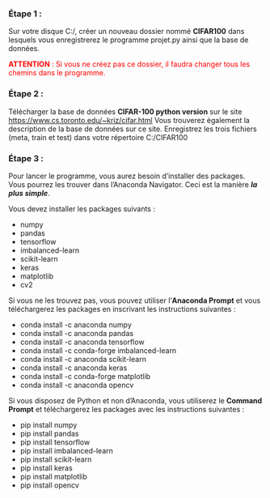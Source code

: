 ### Étape 1 :

Sur votre disque C:/, créer un nouveau dossier nommé **CIFAR100** dans
lesquels vous enregistrerez le programme projet.py ainsi que la base de
données.

<span style="color:red"> <strong>ATTENTION</strong> : Si vous ne créez
pas ce dossier, il faudra changer tous les chemins dans le
programme.</span>

### Étape 2 :

Télécharger la base de données **CIFAR-100 python version** sur le site
<a href="https://www.cs.toronto.edu/~kriz/cifar.html" class="uri">https://www.cs.toronto.edu/~kriz/cifar.html</a>
Vous trouverez également la description de la base de données sur ce
site. Enregistrez les trois fichiers (meta, train et test) dans votre
répertoire C:/CIFAR100

### Étape 3 :

Pour lancer le programme, vous aurez besoin d’installer des packages.  
Vous pourrez les trouver dans l’Anaconda Navigator. Ceci est la manière
***la plus simple***.

Vous devez installer les packages suivants :

-   numpy  
-   pandas  
-   tensorflow  
-   imbalanced-learn
-   scikit-learn
-   keras  
-   matplotlib  
-   cv2

Si vous ne les trouvez pas, vous pouvez utiliser l’**Anaconda Prompt**
et vous téléchargerez les packages en inscrivant les instructions
suivantes :

-   conda install -c anaconda numpy
-   conda install -c anaconda pandas
-   conda install -c anaconda tensorflow
-   conda install -c conda-forge imbalanced-learn
-   conda install -c anaconda scikit-learn
-   conda install -c anaconda keras
-   conda install -c conda-forge matplotlib
-   conda install -c anaconda opencv

Si vous disposez de Python et non d’Anaconda, vous utiliserez le
**Command Prompt** et téléchargerez les packages avec les instructions
suivantes :

-   pip install numpy
-   pip install pandas
-   pip install tensorflow
-   pip install imbalanced-learn
-   pip install scikit-learn
-   pip install keras
-   pip install matplotlib
-   pip install opencv
